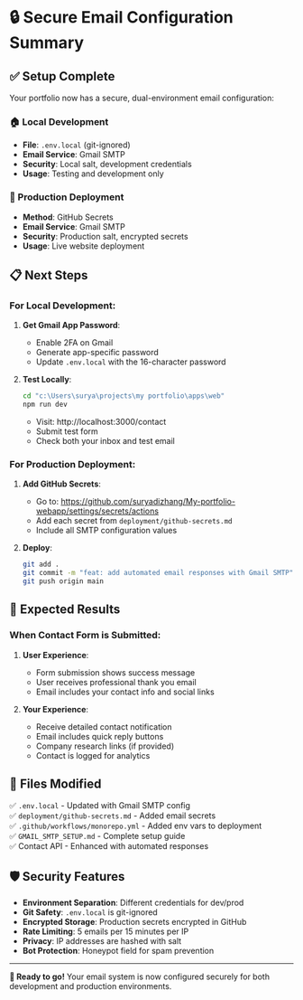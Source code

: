 # 🔒 **Secure Email Configuration Summary**

## ✅ **Setup Complete**

Your portfolio now has a secure, dual-environment email configuration:

### **🏠 Local Development**
- **File**: `.env.local` (git-ignored)
- **Email Service**: Gmail SMTP
- **Security**: Local salt, development credentials
- **Usage**: Testing and development only

### **🚀 Production Deployment**
- **Method**: GitHub Secrets
- **Email Service**: Gmail SMTP
- **Security**: Production salt, encrypted secrets
- **Usage**: Live website deployment

## 📋 **Next Steps**

### **For Local Development:**

1. **Get Gmail App Password**:
   - Enable 2FA on Gmail
   - Generate app-specific password
   - Update `.env.local` with the 16-character password

2. **Test Locally**:
   ```bash
   cd "c:\Users\surya\projects\my portfolio\apps\web"
   npm run dev
   ```
   - Visit: http://localhost:3000/contact
   - Submit test form
   - Check both your inbox and test email

### **For Production Deployment:**

1. **Add GitHub Secrets**:
   - Go to: https://github.com/suryadizhang/My-portfolio-webapp/settings/secrets/actions
   - Add each secret from `deployment/github-secrets.md`
   - Include all SMTP configuration values

2. **Deploy**:
   ```bash
   git add .
   git commit -m "feat: add automated email responses with Gmail SMTP"
   git push origin main
   ```

## 🎯 **Expected Results**

### **When Contact Form is Submitted:**

1. **User Experience**:
   - Form submission shows success message
   - User receives professional thank you email
   - Email includes your contact info and social links

2. **Your Experience**:
   - Receive detailed contact notification
   - Email includes quick reply buttons
   - Company research links (if provided)
   - Contact is logged for analytics

## 📁 **Files Modified**

✅ `.env.local` - Updated with Gmail SMTP config  
✅ `deployment/github-secrets.md` - Added email secrets  
✅ `.github/workflows/monorepo.yml` - Added env vars to deployment  
✅ `GMAIL_SMTP_SETUP.md` - Complete setup guide  
✅ Contact API - Enhanced with automated responses

## 🛡️ **Security Features**

- **Environment Separation**: Different credentials for dev/prod
- **Git Safety**: `.env.local` is git-ignored
- **Encrypted Storage**: Production secrets encrypted in GitHub
- **Rate Limiting**: 5 emails per 15 minutes per IP
- **Privacy**: IP addresses are hashed with salt
- **Bot Protection**: Honeypot field for spam prevention

---

**🚀 Ready to go!** Your email system is now configured securely for both development and production environments.